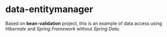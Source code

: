 # data-entitymanager
Based on **bean-validation** project, this is an example of data access using _Hibernate_ and
_Spring Framework_ without _Spring Data_.
